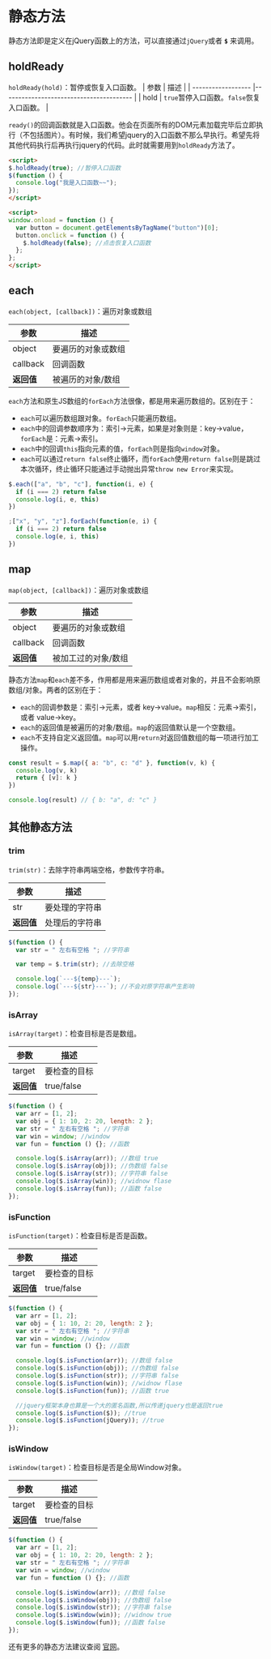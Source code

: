 # 静态方法

静态方法即是定义在jQuery函数上的方法，可以直接通过`jQuery`或者 **`$`** 来调用。

## holdReady

`holdReady(hold)`：暂停或恢复入口函数。
| 参数                | 描述                                    |
| ------------------ |---------------------------------------- |
| hold               | `true`暂停入口函数。`false`恢复入口函数。    |

`ready()`的回调函数就是入口函数。他会在页面所有的DOM元素加载完毕后立即执行（不包括图片）。有时候，我们希望jquery的入口函数不那么早执行。希望先将其他代码执行后再执行jquery的代码。此时就需要用到`holdReady`方法了。
```html
<script>
$.holdReady(true); //暂停入口函数
$(function () {
  console.log("我是入口函数~~");
});
</script>

<script>
window.onload = function () {
  var button = document.getElementsByTagName("button")[0];
  button.onclick = function () {
    $.holdReady(false); //点击恢复入口函数
  };
};
</script>
```

## each

`each(object, [callback])`：遍历对象或数组

| 参数 | 描述 |
| - | - |
| object | 要遍历的对象或数组 |
| callback | 回调函数 |
| **返回值** | 被遍历的对象/数组 |

`each`方法和原生JS数组的`forEach`方法很像，都是用来遍历数组的。区别在于：
* `each`可以遍历数组跟对象。`forEach`只能遍历数组。
* `each`中的回调参数顺序为：索引->元素，如果是对象则是：key->value，`forEach`是：元素->索引。
* `each`中的回调`this`指向元素的值，`forEach`则是指向`window`对象。
* `each`可以通过`return false`终止循环，而`forEach`使用`return false`则是跳过本次循环，终止循环只能通过手动抛出异常`throw new Error`来实现。
```js
$.each(["a", "b", "c"], function(i, e) {
  if (i === 2) return false
  console.log(i, e, this)
})

;["x", "y", "z"].forEach(function(e, i) {
  if (i === 2) return false
  console.log(e, i, this)
})
```

## map

`map(object, [callback])`：遍历对象或数组

| 参数 | 描述 |
| - | - |
| object | 要遍历的对象或数组 |
| callback | 回调函数 |
| **返回值** | 被加工过的对象/数组 |

静态方法`map`和`each`差不多，作用都是用来遍历数组或者对象的，并且不会影响原数组/对象。两者的区别在于：
* `each`的回调参数是：索引->元素，或者 key->value。`map`相反：元素->索引，或者 value->key。
* `each`的返回值是被遍历的对象/数组。`map`的返回值默认是一个空数组。
* `each`不支持自定义返回值。`map`可以用`return`对返回值数组的每一项进行加工操作。

```js
const result = $.map({ a: "b", c: "d" }, function(v, k) {
  console.log(v, k)
  return { [v]: k }
})

console.log(result) // { b: "a", d: "c" }
```

## 其他静态方法

### trim
`trim(str)`：去除字符串两端空格，参数传字符串。

| 参数 | 描述 |
| - | - |
| str | 要处理的字符串 |
| **返回值** | 处理后的字符串 |

```js
$(function () {
  var str = " 左右有空格 "; //字符串

  var temp = $.trim(str); //去除空格

  console.log(`---${temp}---`);
  console.log(`---${str}---`); //不会对原字符串产生影响
});
```

### isArray
`isArray(target)`：检查目标是否是数组。

| 参数 | 描述 |
| - | - |
| target | 要检查的目标 |
| **返回值** | true/false |

```js
$(function () {
  var arr = [1, 2];
  var obj = { 1: 10, 2: 20, length: 2 };
  var str = " 左右有空格 "; //字符串
  var win = window; //window
  var fun = function () {}; //函数

  console.log($.isArray(arr)); //数组 true
  console.log($.isArray(obj)); //伪数组 false
  console.log($.isArray(str)); //字符串 false
  console.log($.isArray(win)); //widnow flase
  console.log($.isArray(fun)); //函数 false
});
```

### isFunction
`isFunction(target)`：检查目标是否是函数。

| 参数 | 描述 |
| - | - |
| target | 要检查的目标 |
| **返回值** | true/false |

```js
$(function () {
  var arr = [1, 2];
  var obj = { 1: 10, 2: 20, length: 2 };
  var str = " 左右有空格 "; //字符串
  var win = window; //window
  var fun = function () {}; //函数

  console.log($.isFunction(arr)); //数组 false
  console.log($.isFunction(obj)); //伪数组 false
  console.log($.isFunction(str)); //字符串 false
  console.log($.isFunction(win)); //widnow flase
  console.log($.isFunction(fun)); //函数 true

  //jquery框架本身也算是一个大的匿名函数,所以传递jquery也是返回true
  console.log($.isFunction($)); //true
  console.log($.isFunction(jQuery)); //true
});
```

### isWindow
`isWindow(target)`：检查目标是否是全局Window对象。

| 参数 | 描述 |
| - | - |
| target | 要检查的目标 |
| **返回值** | true/false |

```js
$(function () {
  var arr = [1, 2];
  var obj = { 1: 10, 2: 20, length: 2 };
  var str = " 左右有空格 "; //字符串
  var win = window; //window
  var fun = function () {}; //函数

  console.log($.isWindow(arr)); //数组 false
  console.log($.isWindow(obj)); //伪数组 false
  console.log($.isWindow(str)); //字符串 false
  console.log($.isWindow(win)); //widnow true
  console.log($.isWindow(fun)); //函数 false
});
```

还有更多的静态方法建议查阅 [官网](https://api.jquery.com/)。

<Vssue />